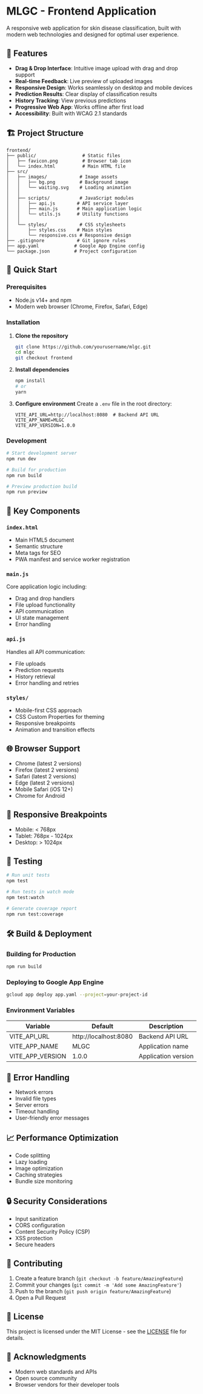 # MLGC - Frontend Application

A responsive web application for skin disease classification, built with modern web technologies and designed for optimal user experience.

## 🎨 Features

- **Drag & Drop Interface**: Intuitive image upload with drag and drop support
- **Real-time Feedback**: Live preview of uploaded images
- **Responsive Design**: Works seamlessly on desktop and mobile devices
- **Prediction Results**: Clear display of classification results
- **History Tracking**: View previous predictions
- **Progressive Web App**: Works offline after first load
- **Accessibility**: Built with WCAG 2.1 standards

## 🏗 Project Structure

```
frontend/
├── public/                 # Static files
│   ├── favicon.png         # Browser tab icon
│   └── index.html          # Main HTML file
├── src/
│   ├── images/            # Image assets
│   │   ├── bg.png         # Background image
│   │   └── waiting.svg    # Loading animation
│   │
│   ├── scripts/           # JavaScript modules
│   │   ├── api.js        # API service layer
│   │   ├── main.js       # Main application logic
│   │   └── utils.js      # Utility functions
│   │
│   └── styles/            # CSS stylesheets
│       ├── styles.css    # Main styles
│       └── responsive.css # Responsive design
├── .gitignore            # Git ignore rules
├── app.yaml             # Google App Engine config
└── package.json         # Project configuration
```

## 🚀 Quick Start

### Prerequisites

- Node.js v14+ and npm
- Modern web browser (Chrome, Firefox, Safari, Edge)

### Installation

1. **Clone the repository**
   ```bash
   git clone https://github.com/yourusername/mlgc.git
   cd mlgc
   git checkout frontend
   ```

2. **Install dependencies**
   ```bash
   npm install
   # or
   yarn
   ```

3. **Configure environment**
   Create a `.env` file in the root directory:
   ```env
   VITE_API_URL=http://localhost:8080  # Backend API URL
   VITE_APP_NAME=MLGC
   VITE_APP_VERSION=1.0.0
   ```

### Development

```bash
# Start development server
npm run dev

# Build for production
npm run build

# Preview production build
npm run preview
```

## 🎯 Key Components

### `index.html`
- Main HTML5 document
- Semantic structure
- Meta tags for SEO
- PWA manifest and service worker registration

### `main.js`
Core application logic including:
- Drag and drop handlers
- File upload functionality
- API communication
- UI state management
- Error handling

### `api.js`
Handles all API communication:
- File uploads
- Prediction requests
- History retrieval
- Error handling and retries

### `styles/`
- Mobile-first CSS approach
- CSS Custom Properties for theming
- Responsive breakpoints
- Animation and transition effects

## 🌐 Browser Support

- Chrome (latest 2 versions)
- Firefox (latest 2 versions)
- Safari (latest 2 versions)
- Edge (latest 2 versions)
- Mobile Safari (iOS 12+)
- Chrome for Android

## 📱 Responsive Breakpoints

- Mobile: < 768px
- Tablet: 768px - 1024px
- Desktop: > 1024px

## 🧪 Testing

```bash
# Run unit tests
npm test

# Run tests in watch mode
npm test:watch

# Generate coverage report
npm run test:coverage
```

## 🛠 Build & Deployment

### Building for Production
```bash
npm run build
```

### Deploying to Google App Engine
```bash
gcloud app deploy app.yaml --project=your-project-id
```

### Environment Variables

| Variable | Default | Description |
|----------|---------|-------------|
| VITE_API_URL | http://localhost:8080 | Backend API URL |
| VITE_APP_NAME | MLGC | Application name |
| VITE_APP_VERSION | 1.0.0 | Application version |

## 🚨 Error Handling

- Network errors
- Invalid file types
- Server errors
- Timeout handling
- User-friendly error messages

## 📈 Performance Optimization

- Code splitting
- Lazy loading
- Image optimization
- Caching strategies
- Bundle size monitoring

## 🔒 Security Considerations

- Input sanitization
- CORS configuration
- Content Security Policy (CSP)
- XSS protection
- Secure headers

## 🤝 Contributing

1. Create a feature branch (`git checkout -b feature/AmazingFeature`)
2. Commit your changes (`git commit -m 'Add some AmazingFeature'`)
3. Push to the branch (`git push origin feature/AmazingFeature`)
4. Open a Pull Request

## 📝 License

This project is licensed under the MIT License - see the [LICENSE](LICENSE) file for details.

## 🙏 Acknowledgments

- Modern web standards and APIs
- Open source community
- Browser vendors for their developer tools
